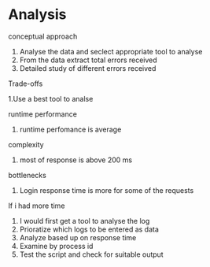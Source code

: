 # Analysis

conceptual approach

1. Analyse the data and seclect appropriate tool to analyse
2. From the data extract total errors received
3. Detailed study of different errors received

Trade-offs

1.Use a best tool to analse 

runtime performance

1. runtime perfomance is average 

complexity

1. most of response is above 200 ms

bottlenecks

1. Login response time is more for some of the requests

If i had more time 

1. I would first get a tool to analyse the log
2. Prioratize which logs to be entered as data
3. Analyze based up on response time
4. Examine by process id
4. Test the script and check for suitable output

